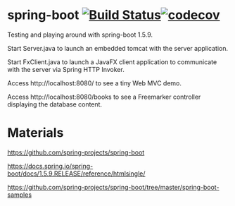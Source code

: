 # spring-boot [![Build Status](https://travis-ci.org/martinfoersterling/spring-boot.svg?branch=master)](https://travis-ci.org/martinfoersterling/spring-boot)[![codecov](https://codecov.io/gh/martinfoersterling/spring-boot/branch/master/graph/badge.svg)](https://codecov.io/gh/martinfoersterling/spring-boot)

Testing and playing around with spring-boot 1.5.9.

Start Server.java to launch an embedded tomcat with the server application.

Start FxClient.java to launch a JavaFX client application to communicate with the server via Spring HTTP Invoker.

Access http://localhost:8080/ to see a tiny Web MVC demo.

Access http://localhost:8080/books to see a Freemarker controller displaying the database content.

# Materials

https://github.com/spring-projects/spring-boot

https://docs.spring.io/spring-boot/docs/1.5.9.RELEASE/reference/htmlsingle/

https://github.com/spring-projects/spring-boot/tree/master/spring-boot-samples
